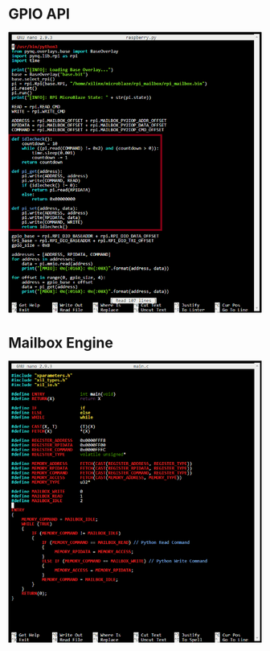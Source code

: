 # GPIO API
![screenshot](https://github.com/themindvirus/microblaze/blob/main/gpio/api.png)
# Mailbox Engine
![screenshot](https://github.com/themindvirus/microblaze/blob/main/gpio/mbox.png)